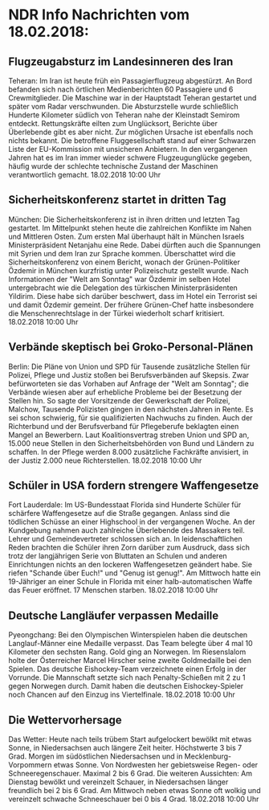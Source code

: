 # NDR Info Nachrichten vom 18.02.2018:


## Flugzeugabsturz im Landesinneren des Iran
Teheran:	Im Iran ist heute früh ein Passagierflugzeug abgestürzt. An Bord befanden sich nach örtlichen Medienberichten 60 Passagiere und 6 Crewmitglieder. Die Maschine war in der Hauptstadt Teheran gestartet und später vom Radar verschwunden. Die Absturzstelle wurde schließlich Hunderte Kilometer südlich von Teheran nahe der Kleinstadt Semirom entdeckt. Rettungskräfte eilten zum Unglücksort, Berichte über Überlebende gibt es aber nicht. Zur möglichen Ursache ist ebenfalls noch nichts bekannt. Die betroffene Fluggesellschaft stand auf einer Schwarzen Liste der EU-Kommission mit unsicheren Anbietern. In den vergangenen Jahren hat es im Iran immer wieder schwere Flugzeugunglücke gegeben, häufig wurde der schlechte technische Zustand der Maschinen verantwortlich gemacht. 18.02.2018 10:00 Uhr 

## Sicherheitskonferenz startet in dritten Tag
München:	Die Sicherheitskonferenz ist in ihren dritten und letzten Tag gestartet. Im Mittelpunkt stehen heute die zahlreichen Konflikte im Nahen und Mittleren Osten. Zum ersten Mal überhaupt hält in München Israels Ministerpräsident Netanjahu eine Rede. Dabei dürften auch die Spannungen mit Syrien und dem Iran zur Sprache kommen. Überschattet wird die Sicherheitskonferenz von einem Bericht, wonach der Grünen-Politiker Özdemir in München kurzfristig unter Polizeischutz gestellt wurde. Nach Informationen der "Welt am Sonntag" war Özdemir im selben Hotel untergebracht wie die Delegation des türkischen Ministerpräsidenten Yildirim. Diese habe sich darüber beschwert, dass im Hotel ein Terrorist sei und damit Özdemir gemeint. Der frühere Grünen-Chef hatte insbesondere die Menschenrechtslage in der Türkei wiederholt scharf kritisiert. 18.02.2018 10:00 Uhr 

## Verbände skeptisch bei Groko-Personal-Plänen
Berlin: Die Pläne von Union und SPD für Tausende zusätzliche Stellen für Polizei, Pflege und Justiz stoßen bei Berufsverbänden auf Skepsis. Zwar befürworteten sie das Vorhaben auf Anfrage der "Welt am Sonntag"; die Verbände wiesen aber auf erhebliche Probleme bei der Besetzung der Stellen hin. So sagte der Vorsitzende der Gewerkschaft der Polizei, Malchow, Tausende Polizisten gingen in den nächsten Jahren in Rente. Es sei schon schwierig, für sie qualifizierten Nachwuchs zu finden. Auch der Richterbund und der Berufsverband für Pflegeberufe beklagten einen Mangel an Bewerbern. Laut Koalitionsvertrag streben Union und SPD an, 15.000 neue Stellen in den Sicherheitsbehörden von Bund und Ländern zu schaffen. In der Pflege werden 8.000 zusätzliche Fachkräfte anvisiert, in der Justiz 2.000 neue Richterstellen. 18.02.2018 10:00 Uhr 

## Schüler in USA fordern strengere Waffengesetze
Fort Lauderdale:	Im US-Bundesstaat Florida sind Hunderte Schüler für schärfere Waffengesetze auf die Straße gegangen. Anlass sind die tödlichen Schüsse an einer Highschool in der vergangenen Woche. An der Kundgebung nahmen auch zahlreiche Überlebende des Massakers teil. Lehrer und Gemeindevertreter schlossen sich an. In leidenschaftlichen Reden brachten die Schüler ihren Zorn darüber zum Ausdruck, dass sich trotz der langjährigen Serie von Bluttaten an Schulen und anderen Einrichtungen nichts an den lockeren Waffengesetzen geändert habe. Sie riefen "Schande über Euch!" und "Genug ist genug!". Am Mittwoch hatte ein 19-Jähriger an einer Schule in Florida mit einer halb-automatischen Waffe das Feuer eröffnet. 17 Menschen starben. 18.02.2018 10:00 Uhr 

## Deutsche Langläufer verpassen Medaille
Pyeongchang:	Bei den Olympischen Winterspielen haben die deutschen Langlauf-Männer eine Medaille verpasst. Das Team belegte über 4 mal 10 Kilometer den sechsten Rang. Gold ging an Norwegen. Im Riesenslalom holte der Österreicher Marcel Hirscher seine zweite Goldmedaille bei den Spielen. Das deutsche Eishockey-Team verzeichnete einen Erfolg in der Vorrunde. Die Mannschaft setzte sich nach Penalty-Schießen mit 2 zu 1 gegen Norwegen durch. Damit haben die deutschen Eishockey-Spieler noch Chancen auf den Einzug ins Viertelfinale. 18.02.2018 10:00 Uhr 

## Die Wettervorhersage
Das Wetter: Heute nach teils trübem Start aufgelockert bewölkt mit etwas Sonne, in Niedersachsen auch längere Zeit heiter. Höchstwerte 3 bis 7 Grad. Morgen im südöstlichen Niedersachsen und in Mecklenburg-Vorpommern etwas Sonne. Von Nordwesten her gebietsweise Regen- oder Schneeregenschauer. Maximal 2 bis 6 Grad. Die weiteren  Aussichten: Am Dienstag bewölkt und vereinzelt Schauer, in Niedersachsen länger freundlich bei 2 bis 6 Grad. Am Mittwoch neben etwas Sonne oft wolkig und vereinzelt schwache Schneeschauer bei 0 bis 4 Grad. 18.02.2018 10:00 Uhr 
